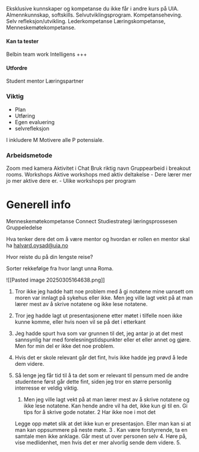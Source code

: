 Eksklusive kunnskaper og kompetanse du ikke får i andre kurs på UIA.
Almennkunnskap, softskills. 
Selvutviklingsprogram. Kompetanseheving. Selv refleksjon/utvikling. 
Lederkompetanse Læringskompetanse, Menneskemøtekompetanse.

#### Kan ta tester
Belbin team work
Intelligens +++
#### Utfordre
Student mentor
Læringspartner

### Viktig
- Plan
- Utføring
- Egen evaluering
- selvrefleksjon

I inkludere
M Motivere alle
P potensiale. 
### Arbeidsmetode
Zoom med kamera
	Aktivitet i Chat
	Bruk riktig navn
	Gruppearbeid i breakout rooms.
Workshops
	Aktive workshops med aktiv deltakelse
	- Dere lærer mer jo mer aktive dere er.
	- Ulike workshops per program

# Generell info
Menneskemøtekompetanse Connect
Studiestrategi læringsprossesen
Gruppeledelse

Hva tenker dere det om å være mentor og hvordan er rollen en mentor skal ha
halvard.oysad@uia.no

Hvor reiste du på din lengste reise?

Sorter rekkefølge fra hvor langt unna Roma.

![[Pasted image 20250305164638.png]]

1. Tror ikke jeg hadde hatt noe problem med å gi notatene mine uansett om moren var innlagt på sykehus eller ikke. Men jeg ville lagt vekt på at man lærer mest av å skrive notatene og ikke lese notatene.
2. Tror jeg hadde lagt ut presentasjonene etter møtet i tilfelle noen ikke kunne komme, eller hvis noen vil se på det i etterkant
3. Jeg hadde spurt hva som var grunnen til det, jeg antar jo at det mest sannsynlig har med forelesningstidspunkter eller et eller annet og gjøre. Men for min del er ikke det noe problem.
4. Hvis det er skole relevant går det fint, hvis ikke hadde jeg prøvd å lede dem videre.
5. Så lenge jeg får tid til å ta det som er relevant til pensum med de andre studentene først går dette fint, siden jeg tror en større personlig interresse er veldig viktig.
   
   1.  Men jeg ville lagt vekt på at man lærer mest av å skrive notatene og ikke lese notatene.
      Kan hende andre vil ha det, ikke kun gi til en.
		Gi tips for å skrive gode notater.
	2 Har ikke noe i mot det
	
	Legge opp møtet slik at det ikke kun er presentasjon.
	Eller man kan si at man kan oppsummere på neste møte.
	3 . Kan være forstyrrende, ta en samtale men ikke anklage.
   Går mest ut over personen selv
	   4. Høre på, vise medlidenhet, men hvis det er mer alvorlig sende dem videre.
	5. 